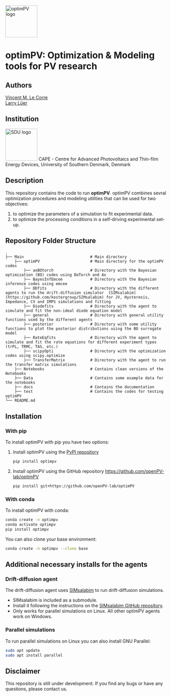 

<img src="./docs/logo/optimPV_logo.png" alt="optimPV logo" width="100px">  

# optimPV: Optimization & Modeling tools for PV research

## Authors
[Vincent M. Le Corre](https://github.com/VMLC-PV)  
[Larry Lüer](https://github.com/larryluer)

## Institution
<img src="./docs/logo/sdu_logo.jpg" alt="SDU logo" width="100px"> CAPE - Centre for Advanced Photovoltaics and Thin-film Energy Devices, University of Southern Denmark, Denmark

## Description
This repository contains the code to run **optimPV**. optimPV combines sevral optimization procedures and modeling utilities that can be used for two objectives:
1. to optimize the parameters of a simulation to fit experimental data.
2. to optimize the processing conditions in a self-driving experimental set-up.  

## Repository Folder Structure
    .
    ├── Main                             # Main directory
        ├── optimPV                      # Main directory for the optimPV codes
            ├── axBOtorch                # Directory with the Bayesian optimization (BO) codes using BoTorch and Ax
            ├── BayesInfEmcee            # Directory with the Bayesian inference codes using emcee
            ├── DDfits                   # Directory with the different agents to run the drift-diffusion simulator  [SIMsalabim](https://github.com/kostergroup/SIMsalabim) for JV, Hysteresis, Impedance, CV and IMPS simulations and fitting
            ├── Diodefits                # Directory with the agent to simulate and fit the non-ideal diode equation model
            ├── general                  # Directory with general utility functions used by the different agents
            ├── posterior                # Directory with some utility functions to plot the posterior distributions using the BO surrogate model
            ├── RateEqfits               # Directory with the agent to simulate and fit the rate equations for different experiment types (trPL, TRMC, TAS, etc.)
            ├── scipyOpti                # Directory with the optimization codes using scipy.optimize
            ├── TransferMatrix           # Directory with the agent to run the transfer matrix simulations
        ├── Notebooks                    # Contains clean versions of the Notebooks
        ├── Data                         # Contains some example data for the notebooks
        ├── docs                         # Contains the documentation
        ├── test                         # Contains the codes for testing optimPV
    └── README.md

## Installation
### With pip
To install optimPV with pip you have two options:
1. Install optimPV using the [PyPI repository](https://pypi.org/project/optimpv/)  

    ```bash
    pip install optimpv
    ```

2. Install optimPV using the GitHub repository   https://github.com/openPV-lab/optimPV

    ```bash
    pip install git+https://github.com/openPV-lab/optimPV
    ```

### With conda
To install optimPV with conda:

```bash
conda create -n optimpv 
conda activate optimpv
pip install optimpv
```

You can also clone your base environment:

```bash  
conda create -n optimpv --clone base
```

## Additional necessary installs for the agents
### Drift-diffusion agent
The drift-diffusion agent uses [SIMsalabim](https://github.com/kostergroup/SIMsalabim) to run drift-diffusion simulations.

- SIMsalabim is included as a submodule.
- Install it following the instructions on the [SIMsalabim GitHub repository](https://github.com/kostergroup/SIMsalabim).
- Only works for parallel simulations on Linux. All other optimPV agents work on Windows.

### Parallel simulations
To run parallel simulations on Linux you can also install GNU Parallel:

```bash
sudo apt update
sudo apt install parallel
```

## Disclaimer
This repository is still under development. If you find any bugs or have any questions, please contact us.
